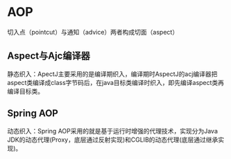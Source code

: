 # AOP
切入点（pointcut）与通知（advice）两者构成切面（aspect）
## Aspect与Ajc编译器
静态织入：ApectJ主要采用的是编译期织入，编译期时AspectJ的acj编译器把aspect类编译成class字节码后，在java目标类编译时织入，即先编译aspect类再编译目标类。
## Spring AOP
动态织入：Spring AOP采用的就是基于运行时增强的代理技术，实现分为Java JDK的动态代理(Proxy，底层通过反射实现)和CGLIB的动态代理(底层通过继承实现)。
